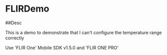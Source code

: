 # FLIRDemo

##Desc

This is a demo to demonstrate that I can't configure the temperature range correctly

Use 'FLIR One' Mobile SDK v1.5.0 and 'FLIR ONE PRO'
